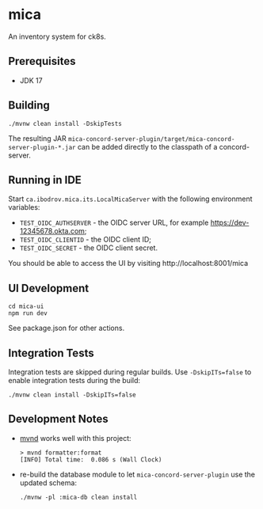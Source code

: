# mica

An inventory system for ck8s.

## Prerequisites

- JDK 17

## Building

```
./mvnw clean install -DskipTests
```

The resulting JAR `mica-concord-server-plugin/target/mica-concord-server-plugin-*.jar`
can be added directly to the classpath of a concord-server.

## Running in IDE

Start `ca.ibodrov.mica.its.LocalMicaServer` with the following environment variables:
- `TEST_OIDC_AUTHSERVER` - the OIDC server URL, for example https://dev-12345678.okta.com;
- `TEST_OIDC_CLIENTID` - the OIDC client ID;
- `TEST_OIDC_SECRET` - the OIDC client secret.

You should be able to access the UI by visiting http://localhost:8001/mica

## UI Development

```
cd mica-ui
npm run dev
```

See package.json for other actions.

## Integration Tests

Integration tests are skipped during regular builds. Use `-DskipITs=false` to
enable integration tests during the build:

```
./mvnw clean install -DskipITs=false
```

## Development Notes

- [mvnd](https://github.com/apache/maven-mvnd) works well with this project:
  ```
  > mvnd formatter:format
  [INFO] Total time:  0.086 s (Wall Clock)
  ```

- re-build the database module to let `mica-concord-server-plugin` use the updated schema:
  ``` 
  ./mvnw -pl :mica-db clean install
  ```

